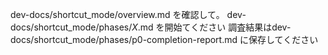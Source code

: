 dev-docs/shortcut_mode/overview.md を確認して。
dev-docs/shortcut_mode/phases/_X_.md を開始てください
調査結果はdev-docs/shortcut_mode/phases/p0-completion-report.md に保存してください
